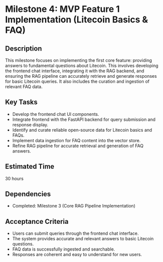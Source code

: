 # Milestone 4: MVP Feature 1 Implementation (Litecoin Basics & FAQ)

## Description
This milestone focuses on implementing the first core feature: providing answers to fundamental questions about Litecoin. This involves developing the frontend chat interface, integrating it with the RAG backend, and ensuring the RAG pipeline can accurately retrieve and generate responses for basic Litecoin queries. It also includes the curation and ingestion of relevant FAQ data.

## Key Tasks
*   Develop the frontend chat UI components.
*   Integrate frontend with the FastAPI backend for query submission and response display.
*   Identify and curate reliable open-source data for Litecoin basics and FAQs.
*   Implement data ingestion for FAQ content into the vector store.
*   Refine RAG pipeline for accurate retrieval and generation of FAQ answers.

## Estimated Time
30 hours

## Dependencies
*   Completed: Milestone 3 (Core RAG Pipeline Implementation)

## Acceptance Criteria
*   Users can submit queries through the frontend chat interface.
*   The system provides accurate and relevant answers to basic Litecoin questions.
*   FAQ data is successfully ingested and searchable.
*   Responses are coherent and easy to understand for new users.
